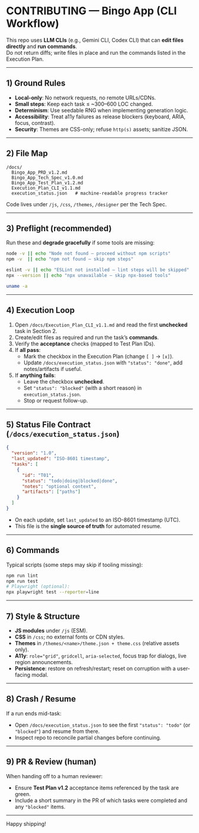 # CONTRIBUTING — Bingo App (CLI Workflow)

This repo uses **LLM CLIs** (e.g., Gemini CLI, Codex CLI) that can **edit files directly** and **run commands**.  
Do not return diffs; write files in place and run the commands listed in the Execution Plan.

---

## 1) Ground Rules

- **Local-only**: No network requests, no remote URLs/CDNs.
- **Small steps**: Keep each task ≤ ~300–600 LOC changed.
- **Determinism**: Use seedable RNG when implementing generation logic.
- **Accessibility**: Treat a11y failures as release blockers (keyboard, ARIA, focus, contrast).
- **Security**: Themes are CSS-only; refuse `http(s)` assets; sanitize JSON.

---

## 2) File Map

```
/docs/
  Bingo_App_PRD_v1.2.md
  Bingo_App_Tech_Spec_v1.0.md
  Bingo_App_Test_Plan_v1.2.md
  Execution_Plan_CLI_v1.1.md
  execution_status.json   # machine-readable progress tracker
```

Code lives under `/js`, `/css`, `/themes`, `/designer` per the Tech Spec.

---

## 3) Preflight (recommended)

Run these and **degrade gracefully** if some tools are missing:

```bash
node -v || echo "Node not found — proceed without npm scripts"
npm -v  || echo "npm not found — skip npm steps"

eslint -v || echo "ESLint not installed — lint steps will be skipped"
npx --version || echo "npx unavailable — skip npx-based tools"

uname -a
```

---

## 4) Execution Loop

1. Open `/docs/Execution_Plan_CLI_v1.1.md` and read the first **unchecked** task in Section 2.
2. Create/edit files as required and run the task’s **commands**.
3. Verify the **acceptance** checks (mapped to Test Plan IDs).
4. If **all pass**:
   - Mark the checkbox in the Execution Plan (change `[ ]` → `[x]`).
   - Update `/docs/execution_status.json` with `"status": "done"`, add notes/artifacts if useful.
5. If **anything fails**:
   - Leave the checkbox **unchecked**.
   - Set `"status": "blocked"` (with a short reason) in `execution_status.json`.
   - Stop or request follow-up.

---

## 5) Status File Contract (`/docs/execution_status.json`)

```json
{
  "version": "1.0",
  "last_updated": "ISO-8601 timestamp",
  "tasks": [
    {
      "id": "T01",
      "status": "todo|doing|blocked|done",
      "notes": "optional context",
      "artifacts": ["paths"]
    }
  ]
}
```

- On each update, set `last_updated` to an ISO-8601 timestamp (UTC).
- This file is the **single source of truth** for automated resume.

---

## 6) Commands

Typical scripts (some steps may skip if tooling missing):

```bash
npm run lint
npm run test
# Playwright (optional):
npx playwright test --reporter=line
```

---

## 7) Style & Structure

- **JS modules** under `/js` (ESM).
- **CSS** in `/css`; no external fonts or CDN styles.
- **Themes** in `/themes/<name>/theme.json + theme.css` (relative assets only).
- **A11y**: `role="grid"`, `gridcell`, `aria-selected`, focus trap for dialogs, live region announcements.
- **Persistence**: restore on refresh/restart; reset on corruption with a user-facing modal.

---

## 8) Crash / Resume

If a run ends mid-task:

- Open `/docs/execution_status.json` to see the first `"status": "todo"` (or `"blocked"`) and resume from there.
- Inspect repo to reconcile partial changes before continuing.

---

## 9) PR & Review (human)

When handing off to a human reviewer:

- Ensure **Test Plan v1.2** acceptance items referenced by the task are green.
- Include a short summary in the PR of which tasks were completed and any `"blocked"` items.

---

Happy shipping!
